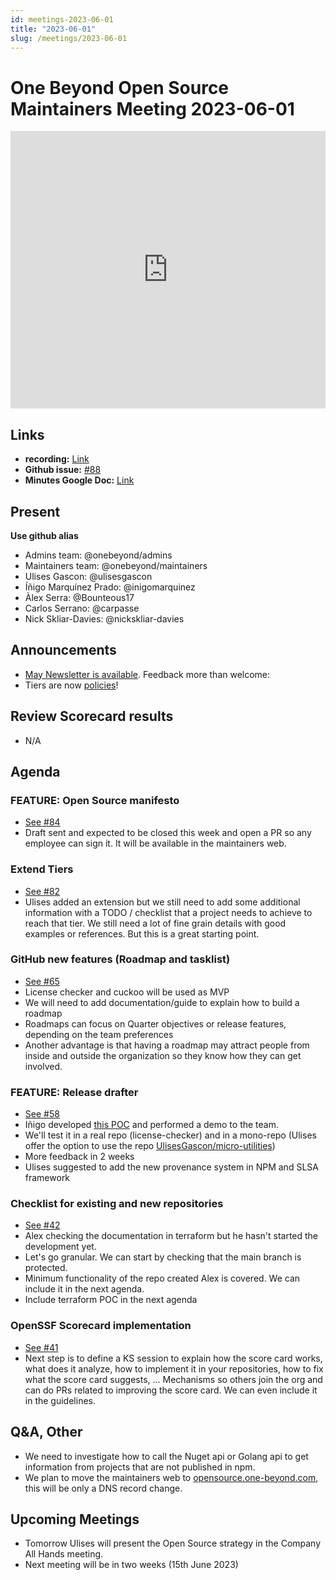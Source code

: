 ```yaml
---
id: meetings-2023-06-01
title: "2023-06-01"
slug: /meetings/2023-06-01
---
```


# One Beyond Open Source Maintainers Meeting 2023-06-01  

<iframe width="100%" height="444" src="https://www.youtube.com/embed/qhSd6Q1YpXQ" title="YouTube video player" frameborder="0" allow="accelerometer; autoplay; clipboard-write; encrypted-media; gyroscope; picture-in-picture; web-share" allowfullscreen></iframe>


## Links
* **recording:** [Link](https://www.youtube.com/watch?v=qhSd6Q1YpXQ)
* **Github issue:** [#88](https://github.com/onebeyond/admin/issues/88)
* **Minutes Google Doc:** [Link](https://docs.google.com/document/d/14eZCS1iJ6d4hf-klEzmuEQqu828G7XtyzHQ9NSTOR90/edit)

## Present
__Use github alias__
* Admins team: @onebeyond/admins
* Maintainers team: @onebeyond/maintainers
* Ulises Gascon: @ulisesgascon
* Íñigo Marquínez Prado: @inigomarquinez
* Àlex Serra: @Bounteous17
* Carlos Serrano: @carpasse
* Nick Skliar-Davies: @nickskliar-davies


## Announcements

- [May Newsletter is available](https://onebeyond-maintainers.netlify.app/newsletters/may-2023). Feedback more than welcome: 
- Tiers are now [policies](https://onebeyond-maintainers.netlify.app/governance/tiers)! 


## Review Scorecard results

- N/A


## Agenda

### FEATURE: Open Source manifesto 
- [See #84](https://github.com/onebeyond/admin/issues/84)
- Draft sent and expected to be closed this week and open a PR so any employee can sign it. It will be available in the maintainers web.

### Extend Tiers
- [See #82](https://github.com/onebeyond/admin/issues/82)
- Ulises added an extension but we still need to add some additional information with a TODO / checklist that a project needs to achieve to reach that tier. We still need a lot of fine grain details with good examples or references. But this is a great starting point.


### GitHub new features (Roadmap and tasklist)
- [See #65](https://github.com/onebeyond/admin/issues/65)
- License checker and cuckoo will be used as MVP
- We will need to add documentation/guide to explain how to build a roadmap
- Roadmaps can focus on Quarter objectives or release features, depending on the team preferences
- Another advantage is that having a roadmap may attract people from inside and outside the organization so they know how they can get involved.


### FEATURE: Release drafter
- [See #58](https://github.com/onebeyond/admin/issues/58)
- Iñigo developed [this POC](https://github.com/inigomarquinez/howto-release-please) and performed a demo to the team.
- We'll test it in a real repo (license-checker) and in a mono-repo (Ulises offer the option to use the repo [UlisesGascon/micro-utilities](https://github.com/UlisesGascon/micro-utilities))
- More feedback in 2 weeks
- Ulises suggested to add the new provenance system in NPM and SLSA framework

### Checklist for existing and new repositories
- [See #42](https://github.com/onebeyond/admin/issues/42)
- Alex checking the documentation in terraform but he hasn't started the development yet.
- Let's go granular. We can start by checking that the main branch is protected.
- Minimum functionality of the repo created Alex is covered. We can include it in the next agenda.
- Include terraform POC in the next agenda

### OpenSSF Scorecard implementation
- [See #41](https://github.com/onebeyond/admin/issues/41)
- Next step is to define a KS session to explain how the score card works, what does it analyze, how to implement it in your repositories, how to fix what the score card suggests, ... Mechanisms so others join the org and can do PRs related to improving the score card. We can even include it in the guidelines.


## Q&A, Other

- We need to investigate how to call the Nuget api or Golang api to get information from projects that are not published in npm.
- We plan to move the maintainers web to [opensource.one-beyond.com](https://opensource.one-beyond.com), this will be only a DNS record change.

## Upcoming Meetings

- Tomorrow Ulises will present the Open Source strategy in the Company All Hands meeting.
- Next meeting will be in two weeks (15th June 2023)